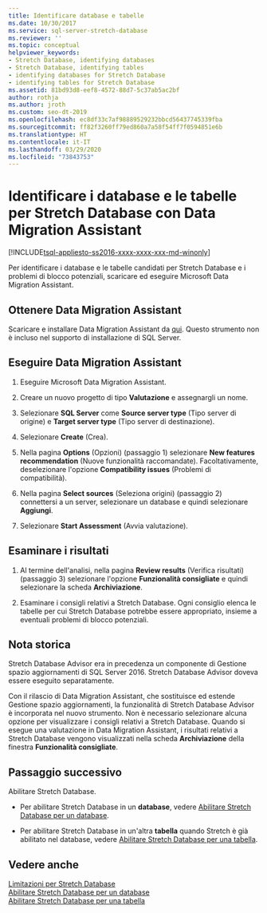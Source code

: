 ```yaml
---
title: Identificare database e tabelle
ms.date: 10/30/2017
ms.service: sql-server-stretch-database
ms.reviewer: ''
ms.topic: conceptual
helpviewer_keywords:
- Stretch Database, identifying databases
- Stretch Database, identifying tables
- identifying databases for Stretch Database
- identifying tables for Stretch Database
ms.assetid: 81bd93d8-eef8-4572-88d7-5c37ab5ac2bf
author: rothja
ms.author: jroth
ms.custom: seo-dt-2019
ms.openlocfilehash: ec8df33c7af98889529232bbcd56437745339fba
ms.sourcegitcommit: ff82f3260ff79ed860a7a58f54ff7f0594851e6b
ms.translationtype: HT
ms.contentlocale: it-IT
ms.lasthandoff: 03/29/2020
ms.locfileid: "73843753"
---
```

# <a name="identify-databases-and-tables-for-stretch-database-with-data-migration-assistant"></a>Identificare i database e le tabelle per Stretch Database con Data Migration Assistant
[!INCLUDE[tsql-appliesto-ss2016-xxxx-xxxx-xxx-md-winonly](../../includes/tsql-appliesto-ss2016-xxxx-xxxx-xxx-md-winonly.md)]


  Per identificare i database e le tabelle candidati per Stretch Database e i problemi di blocco potenziali, scaricare ed eseguire Microsoft Data Migration Assistant.
  
## <a name="get-data-migration-assistant"></a>Ottenere Data Migration Assistant
 Scaricare e installare Data Migration Assistant da [qui](https://www.microsoft.com/download/details.aspx?id=53595). Questo strumento non è incluso nel supporto di installazione di SQL Server.  
  
## <a name="run-data-migration-assistant"></a>Eseguire Data Migration Assistant  
  
1.  Eseguire Microsoft Data Migration Assistant.  

2.  Creare un nuovo progetto di tipo **Valutazione** e assegnargli un nome.

3.  Selezionare **SQL Server** come **Source server type** (Tipo server di origine) e **Target server type** (Tipo server di destinazione).

4.  Selezionare **Create** (Crea). 

5. Nella pagina **Options** (Opzioni) (passaggio 1) selezionare **New features recommendation** (Nuove funzionalità raccomandate). Facoltativamente, deselezionare l'opzione **Compatibility issues** (Problemi di compatibilità).

6.  Nella pagina **Select sources** (Seleziona origini) (passaggio 2) connettersi a un server, selezionare un database e quindi selezionare **Aggiungi**.

7.  Selezionare **Start Assessment** (Avvia valutazione).

## <a name="review-the-results"></a>Esaminare i risultati  
  
1.  Al termine dell'analisi, nella pagina **Review results** (Verifica risultati) (passaggio 3) selezionare l'opzione **Funzionalità consigliate** e quindi selezionare la scheda **Archiviazione**.

2.  Esaminare i consigli relativi a Stretch Database. Ogni consiglio elenca le tabelle per cui Stretch Database potrebbe essere appropriato, insieme a eventuali problemi di blocco potenziali.

## <a name="historical-note"></a>Nota storica
Stretch Database Advisor era in precedenza un componente di Gestione spazio aggiornamenti di SQL Server 2016. Stretch Database Advisor doveva essere eseguito separatamente.

Con il rilascio di Data Migration Assistant, che sostituisce ed estende Gestione spazio aggiornamenti, la funzionalità di Stretch Database Advisor è incorporata nel nuovo strumento. Non è necessario selezionare alcuna opzione per visualizzare i consigli relativi a Stretch Database. Quando si esegue una valutazione in Data Migration Assistant, i risultati relativi a Stretch Database vengono visualizzati nella scheda **Archiviazione** della finestra **Funzionalità consigliate**.
  
## <a name="next-step"></a>Passaggio successivo  
 Abilitare Stretch Database.  
  
-   Per abilitare Stretch Database in un **database**, vedere [Abilitare Stretch Database per un database](../../sql-server/stretch-database/enable-stretch-database-for-a-database.md).  
  
-   Per abilitare Stretch Database in un'altra **tabella** quando Stretch è già abilitato nel database, vedere [Abilitare Stretch Database per una tabella](../../sql-server/stretch-database/enable-stretch-database-for-a-table.md). 
  
## <a name="see-also"></a>Vedere anche  
 [Limitazioni per Stretch Database](../../sql-server/stretch-database/limitations-for-stretch-database.md)   
 [Abilitare Stretch Database per un database](../../sql-server/stretch-database/enable-stretch-database-for-a-database.md)   
 [Abilitare Stretch Database per una tabella](../../sql-server/stretch-database/enable-stretch-database-for-a-table.md)  
  
  
